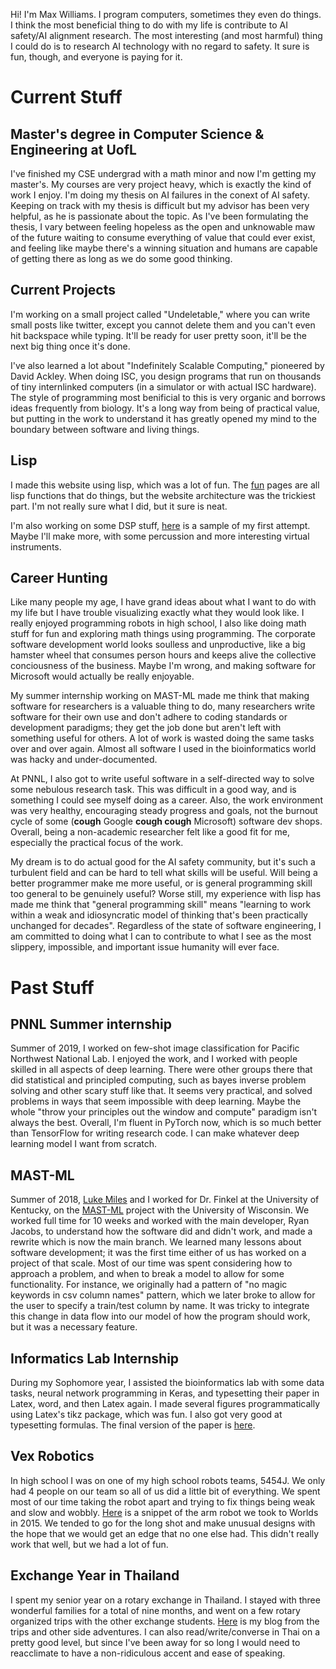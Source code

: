 
Hi! I'm Max Williams. I program computers, sometimes they even do things. I think the most
beneficial thing to do with my life is contribute to AI safety/AI alignment research. The most 
interesting (and most harmful) thing I could do is to research AI technology with no regard to
safety. It sure is fun, though, and everyone is paying for it. 

# Current Stuff

## Master's degree in Computer Science & Engineering at UofL

I've finished my CSE undergrad with a math minor and now I'm getting my master's. My courses are
very project heavy, which is exactly the kind of work I enjoy. I'm doing my thesis on AI failures
in the conext of AI safety. Keeping on track with my thesis is difficult but my
advisor has been very helpful, as he is passionate about the topic. As I've been formulating the
thesis, I vary between feeling hopeless as the open and unknowable maw of the future waiting to
consume everything of value that could ever exist, and feeling like maybe there's a winning situation
and humans are capable of getting there as long as we do some good thinking.

## Current Projects

I'm working on a small project called "Undeletable," where you can write small posts like twitter, 
except you cannot delete them and you can't even hit backspace while typing. It'll be ready for 
user pretty soon, it'll be the next big thing once it's done.

I've also learned a lot about "Indefinitely Scalable Computing," pioneered by David Ackley. When
doing ISC, you design programs that run on thousands of tiny internlinked computers (in a simulator 
or with actual ISC hardware). The style of programming most benificial to this is very organic and
borrows ideas frequently from biology. It's a long way from being of practical value, but putting in
the work to understand it has greatly opened my mind to the boundary between software and living things.

## Lisp

I made this website using lisp, which was a lot of fun. The [fun](/fun) pages are all lisp functions
that do things, but the website architecture was the trickiest part. I'm not really sure what I did, 
but it sure is neat. 

I'm also working on some DSP stuff, [here](https://www.youtube.com/watch?v=CjsbYHC7b1g) is a sample
of my first attempt. Maybe I'll make more, with some percussion and more interesting virtual
instruments.

## Career Hunting

Like many people my age, I have grand ideas about what I want to do with my life but I have trouble
visualizing exactly what they would look like. I really enjoyed programming robots in high school, 
I also like doing math stuff for fun and exploring math things using programming. The corporate
software development world looks soulless and unproductive, like a big hamster wheel that consumes
person hours and keeps alive the collective conciousness of the business. Maybe I'm wrong, and making
software for Microsoft would actually be really enjoyable. 

My summer internship working on MAST-ML made me think that making software for researchers is a
valuable thing to do, many researchers write software for their own use and don't adhere to
coding standards or development paradigms; they get the job done but aren't left with something
useful for others. A lot of work is wasted doing the same tasks over and over again. Almost
all software I used in the bioinformatics world was hacky and under-documented.

At PNNL, I also got to write useful software in a self-directed way to solve some nebulous research
task. This was difficult in a good way, and is something I could see myself doing as a career. Also,
the work environment was very healthy, encouraging steady progress and goals, not the burnout cycle
of some (__cough__ Google __cough cough__ Microsoft) software dev shops. Overall, being a
non-academic researcher felt like a good fit for me, especially the practical focus of the work.

My dream is to do actual good for the AI safety community, but it's such a turbulent field and can
be hard to tell what skills will be useful. Will being a better programmer make me more useful, or
is general programming skill too general to be genuinely useful? Worse still, my experience with
lisp has made me think that "general programming skill" means "learning to work within a weak and
idiosyncratic model of thinking that's been practically unchanged for decades". Regardless of the
state of software engineering, I am committed to doing what I can to contribute to what I see as the
most slippery, impossible, and important issue humanity will ever face.

# Past Stuff

## PNNL Summer internship

Summer of 2019, I worked on few-shot image classification for Pacific Northwest National Lab. I
enjoyed the work, and I worked with people skilled in all aspects of deep learning. There were other
groups there that did statistical and principled computing, such as bayes inverse problem solving
and other scary stuff like that. It seems very practical, and solved problems in ways that seem
impossible with deep learning. Maybe the whole "throw your principles out the window and compute"
paradigm isn't always the best. Overall, I'm fluent in PyTorch now, which is so much better than
TensorFlow for writing research code. I can make whatever deep learning model I want from scratch.

## MAST-ML

Summer of 2018, [Luke Miles](https://lukemiles.org/) and I worked for Dr. Finkel at the University
of Kentucky, on the [MAST-ML](https://github.com/uw-cmg/MAST-ML) project with the University of
Wisconsin. We worked full time for 10 weeks and worked with the main developer, Ryan Jacobs, to
understand how the software did and didn't work, and made a rewrite which is now the main branch. We
learned many lessons about software development; it was the first time either of us has worked on a
project of that scale. Most of our time was spent considering how to approach a problem, and when to
break a model to allow for some functionality. For instance, we originally had a pattern of "no
magic keywords in csv column names" pattern, which we later broke to allow for the user to specify a
train/test column by name. It was tricky to integrate this change in data flow into our model of how
the program should work, but it was a necessary feature.

## Informatics Lab Internship

During my Sophomore year, I assisted the bioinformatics lab with some data tasks, neural network
programming in Keras, and typesetting their paper in Latex, word, and then Latex again. I made
several figures programmatically using Latex's tikz package, which was fun. I also got very good at
typesetting formulas.
The final version of the paper is
[here](https://ir.library.louisville.edu/cgi/viewcontent.cgi?article=4082&context=etd).

## Vex Robotics 

In high school I was on one of my high school robots teams, 5454J. We only had 4 people on our team
so all of us did a little bit of everything. We spent most of our time taking the robot apart and 
trying to fix things being weak and slow and wobbly. [Here](https://www.youtube.com/watch?v=QdJfA6GkgFk)
is a snippet of the arm robot we took to Worlds in 2015. We tended to go for the long shot and make 
unusual designs with the hope that we would get an edge that no one else had. This didn't really work
that well, but we had a lot of fun.

## Exchange Year in Thailand

I spent my senior year on a rotary exchange in Thailand. I stayed with three wonderful families for
a total of nine months, and went on a few rotary organized trips with the other exchange students.
[Here](http://thaipie.blogspot.com/) is my blog from the trips and other side adventures.  I can
also read/write/converse in Thai on a pretty good level, but since I've been away for so long I
would need to reacclimate to have a non-ridiculous accent and ease of speaking.

